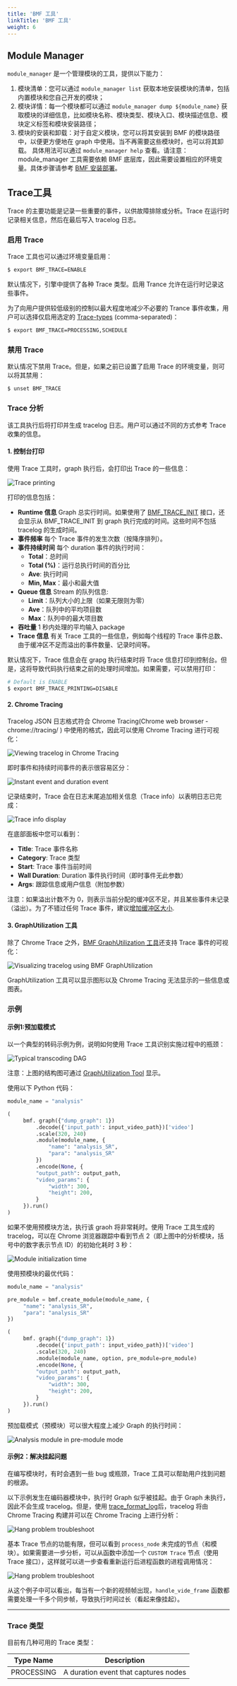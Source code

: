 ```yaml
---
title: 'BMF 工具'
linkTitle: 'BMF 工具'
weight: 6
---
```


## Module Manager

`module_manager` 是一个管理模块的工具，提供以下能力：
1. 模块清单：您可以通过 `module_manager list` 获取本地安装模块的清单，包括内置模块和您自己开发的模块；
2. 模块详情：每一个模块都可以通过 `module_manager dump ${module_name}` 获取模块的详细信息，比如模块名称、模块类型、模块入口、模块描述信息、模块定义标签和模块安装路径；
3. 模块的安装和卸载：对于自定义模块，您可以将其安装到 BMF 的模块路径中，以便更方便地在 graph 中使用。当不再需要这些模块时，也可以将其卸载。
具体用法可以通过 `module_manager help` 查看。请注意：module_manager 工具需要依赖 BMF 底层库，因此需要设置相应的环境变量。具体步骤请参考 [BMF 安装部署](/docs/bmf/getting_started_yourself/install/)。

## Trace工具

Trace 的主要功能是记录一些重要的事件，以供故障排除或分析。Trace 在运行时记录相关信息，然后在最后写入 tracelog 日志。

### 启用 Trace

Trace 工具也可以通过环境变量启用：
```bash
$ export BMF_TRACE=ENABLE
```
默认情况下，引擎中提供了各种 Trace 类型。启用 Trance 允许在运行时记录这些事件。

为了向用户提供较低级别的控制以最大程度地减少不必要的 Trance 事件收集，用户可以选择仅启用选定的 [Trace-types](#trace-types) (comma-separated)：
```bash
$ export BMF_TRACE=PROCESSING,SCHEDULE
```

### 禁用 Trace

默认情况下禁用 Trace。但是，如果之前已设置了启用 Trace 的环境变量，则可以将其禁用：
```bash
$ unset BMF_TRACE
```

### Trace 分析

该工具执行后将打印并生成 tracelog 日志。用户可以通过不同的方式参考 Trace 收集的信息。

#### 1. 控制台打印

使用 Trace 工具时，graph 执行后，会打印出 Trace 的一些信息：

![Trace printing](/img/docs/traceimg_print0.png)

打印的信息包括：
- **Runtime 信息**
   Graph 总实行时间。如果使用了 [BMF_TRACE_INIT](#bmf_trace_init) 接口，还会显示从 BMF_TRACE_INIT 到 graph 执行完成的时间。这些时间不包括 tracelog 的生成时间。
- **事件频率**
   每个 Trace 事件的发生次数（按降序排列）。
- **事件持续时间**
   每个 duration 事件的执行时间：
   - **Total**：总时间
   - **Total (%)**：运行总执行时间的百分比
   - **Ave**: 执行时间
   - **Min, Max**：最小和最大值
- **Queue 信息**
   Stream 的队列信息:
   - **Limit**：队列大小的上限（如果无限则为零）
   - **Ave**：队列中的平均项目数
   - **Max**：队列中的最大项目数
- **吞吐量**
   1 秒内处理的平均输入 package
- **Trace 信息**
   有关 Trace 工具的一些信息，例如每个线程的 Trace 事件总数、由于缓冲区不足而溢出的事件数量、记录时间等。

默认情况下，Trace 信息会在 grapg 执行结束时将 Trace 信息打印到控制台。但是，这将导致代码执行结束之前的处理时间增加。如果需要，可以禁用打印：
```bash
# Default is ENABLE
$ export BMF_TRACE_PRINTING=DISABLE
```

#### 2. Chrome Tracing

Tracelog JSON 日志格式符合 Chrome Tracing(Chrome web browser - chrome://tracing/ ) 中使用的格式，因此可以使用 Chrome Tracing 进行可视化：

![Viewing tracelog in Chrome Tracing](/img/docs/traceimg_common1.png)

即时事件和持续时间事件的表示很容易区分：

![Instant event and duration event](/img/docs/traceimg_common2.png)

记录结束时，Trace 会在日志末尾追加相关信息（Trace info）以表明日志已完成：

![Trace info display](/img/docs/traceimg_common3.png)

在底部面板中您可以看到：
- **Title**: Trace 事件名称
- **Category**: Trace 类型
- **Start**: Trace 事件当前时间
- **Wall Duration**: Duration 事件执行时间（即时事件无此参数）
- **Args**: 跟踪信息或用户信息（附加参数）

注意：如果溢出计数不为 0，则表示当前分配的缓冲区不足，并且某些事件未记录（溢出）。为了不错过任何 Trace 事件，建议[增加缓冲区大小](#buffer-size).

#### 3. GraphUtilization 工具

除了 Chrome Trace 之外，[BMF GraphUtilization 工具](./Page_GraphUtilization.md)还支持 Trace 事件的可视化：

![Visualizing tracelog using BMF GraphUtilization](/img/docs/graphutil_common2.png)

GraphUtilization 工具可以显示图形以及 Chrome Tracing 无法显示的一些信息或图表。

### 示例

#### 示例1:预加载模式

以一个典型的转码示例为例，说明如何使用 Trace 工具识别实施过程中的瓶颈：

![Typical transcoding DAG](/img/docs/traceimg_example1.png)

注意：上图的结构图可通过 [GraphUtilization Tool](./Page_GraphUtilization.md) 显示。

使用以下 Python 代码：

```python
module_name = "analysis"

(
     bmf. graph({"dump_graph": 1})
         .decode({'input_path': input_video_path})['video']
         .scale(320, 240)
         .module(module_name, {
             "name": "analysis_SR",
             "para": "analysis_SR"
         })
         .encode(None, {
         "output_path": output_path,
         "video_params": {
             "width": 300,
             "height": 200,
         }
     }).run()
)
```

如果不使用预模块方法，执行该 graoh 将非常耗时。使用 Trace 工具生成的 tracelog，可以在 Chrome 浏览器跟踪中看到节点 2（即上图中的分析模块，括号中的数字表示节点 ID）的初始化耗时 3 秒：

![Module initialization time](/img/docs/traceimg_example2.png)

使用预模块的最优代码：

```python
module_name = "analysis"

pre_module = bmf.create_module(module_name, {
     "name": "analysis_SR",
     "para": "analysis_SR"
})

(
     bmf. graph({"dump_graph": 1})
         .decode({'input_path': input_video_path})['video']
         .scale(320, 240)
         .module(module_name, option, pre_module=pre_module)
         .encode(None, {
         "output_path": output_path,
         "video_params": {
             "width": 300,
             "height": 200,
         }
     }).run()
)
```

预加载模式（预模块）可以很大程度上减少 Graph 的执行时间：

![Analysis module in pre-module mode](/img/docs/traceimg_example3.png)

#### 示例2：解决挂起问题

在编写模块时，有时会遇到一些 bug 或瓶颈，Trace 工具可以帮助用户找到问题的根源。

以下示例发生在编码器模块中，执行时 Graph 似乎被挂起。由于 Graph 未执行，因此不会生成 tracelog。但是，使用 [trace_format_log](#trace_format_log)后，tracelog 将由 Chrome Tracing 构建并可以在 Chrome Tracing 上进行分析：

![Hang problem troubleshoot](/img/docs/traceimg_example7.png)

基本 Trace 节点的功能有限，但可以看到 `process_node` 未完成的节点（和模块）。如果需要进一步分析，可以从函数中添加一个 `CUSTOM Trace` 节点（使用 Trace 接口），这样就可以进一步查看重新运行后进程函数的进程调用情况：

![Hang problem troubleshoot](/img/docs/traceimg_example6.png)

从这个例子中可以看出，每当有一个新的视频帧出现，`handle_vide_frame` 函数都需要处理一千多个同步帧，导致执行时间过长（看起来像挂起）。

---

### Trace 类型

目前有几种可用的 Trace 类型：

| Type Name | Description |
| --------- | ----------- |
| PROCESSING | A duration event that captures nodes
